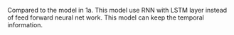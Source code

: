 Compared to the model in 1a. This model use RNN with LSTM layer instead of feed forward neural net work.
This model can keep the temporal information.
